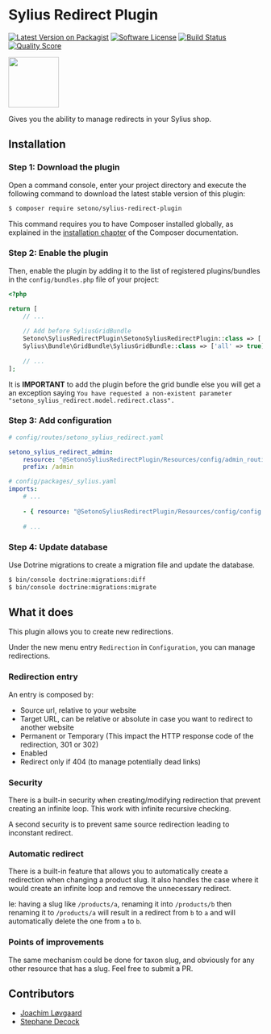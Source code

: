 # Sylius Redirect Plugin

[![Latest Version on Packagist][ico-version]][link-packagist]
[![Software License][ico-license]](LICENSE)
[![Build Status][ico-travis]][link-travis]
[![Quality Score][ico-code-quality]][link-code-quality]

<a href="https://sylius.com/plugins/" target="_blank"><img src="https://sylius.com/assets/badge-approved-by-sylius.png" width="100"></a>

Gives you the ability to manage redirects in your Sylius shop.

## Installation


### Step 1: Download the plugin

Open a command console, enter your project directory and execute the following command to download the latest stable version of this plugin:

```bash
$ composer require setono/sylius-redirect-plugin
```

This command requires you to have Composer installed globally, as explained in the [installation chapter](https://getcomposer.org/doc/00-intro.md) of the Composer documentation.


### Step 2: Enable the plugin

Then, enable the plugin by adding it to the list of registered plugins/bundles
in the `config/bundles.php` file of your project:

```php
<?php

return [
    // ...
    
    // Add before SyliusGridBundle
    Setono\SyliusRedirectPlugin\SetonoSyliusRedirectPlugin::class => ['all' => true],
    Sylius\Bundle\GridBundle\SyliusGridBundle::class => ['all' => true],
    
    // ...
];
```

It is **IMPORTANT** to add the plugin before the grid bundle else you will get a an exception saying `You have requested a non-existent parameter "setono_sylius_redirect.model.redirect.class".`

### Step 3: Add configuration
```yaml
# config/routes/setono_sylius_redirect.yaml

setono_sylius_redirect_admin:
    resource: "@SetonoSyliusRedirectPlugin/Resources/config/admin_routing.yaml"
    prefix: /admin
```

```yaml
# config/packages/_sylius.yaml
imports:
    # ...
    
    - { resource: "@SetonoSyliusRedirectPlugin/Resources/config/config.yaml" }
    
    # ...
```
### Step 4: Update database

Use Dotrine migrations to create a migration file and update the database.

```bash
$ bin/console doctrine:migrations:diff
$ bin/console doctrine:migrations:migrate
```

## What it does

This plugin allows you to create new redirections.

Under the new menu entry `Redirection` in `Configuration`, you can manage redirections.

### Redirection entry

An entry is composed by:
* Source url, relative to your website
* Target URL, can be relative or absolute in case you want to redirect to another website
* Permanent or Temporary (This impact the HTTP response code of the redirection, 301 or 302)
* Enabled
* Redirect only if 404 (to manage potentially dead links)

### Security

There is a built-in security when creating/modifying redirection that prevent creating an infinite loop. This work with infinite recursive checking.

A second security is to prevent same source redirection leading to inconstant redirect.

### Automatic redirect

There is a built-in feature that allows you to automatically create a redirection when changing a product slug.
It also handles the case where it would create an infinite loop and remove the unnecessary redirect.

Ie: having a slug like `/products/a`, renaming it into `/products/b` then renaming it to `/products/a` will result in a redirect from `b` to `a` and will automatically delete the one from `a` to `b`.

### Points of improvements 

The same mechanism could be done for taxon slug, and obviously for any other resource that has a slug. Feel free to submit a PR.

## Contributors
- [Joachim Løvgaard](https://github.com/loevgaard)
- [Stephane Decock](https://github.com/Roshyo)

[ico-version]: https://img.shields.io/packagist/v/setono/sylius-redirect-plugin.svg?style=flat-square
[ico-license]: https://img.shields.io/badge/license-MIT-brightgreen.svg?style=flat-square
[ico-travis]: https://img.shields.io/travis/Setono/SyliusRedirectPlugin/master.svg?style=flat-square
[ico-code-quality]: https://img.shields.io/scrutinizer/g/Setono/SyliusRedirectPlugin.svg?style=flat-square

[link-packagist]: https://packagist.org/packages/setono/sylius-redirect-plugin
[link-travis]: https://travis-ci.org/Setono/SyliusRedirectPlugin
[link-code-quality]: https://scrutinizer-ci.com/g/Setono/SyliusRedirectPlugin

